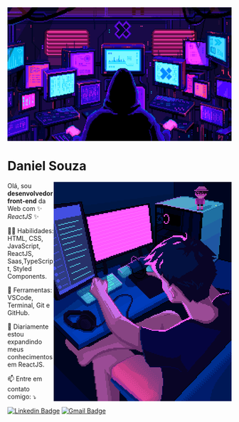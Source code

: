 <img alt="All rights reserved to Pixel Jeff (https://www.behance.net/pixeljeff)" src="https://github.com/DanielSouz4/assets/blob/829958684c7c7023b87244f60e38025de0cb7ebb/DanielSouz4/master.gif" align="center" width="1500px" height="300px"/>
  

# Daniel Souza

<img src="https://github.com/DanielSouz4/assets/blob/829958684c7c7023b87244f60e38025de0cb7ebb/DanielSouz4/stream.gif" min-width="400px" max-width="400px" width="400px" align="right" alt="notebook daniel">

Olá, sou **desenvolvedor front-end** da Web com ✨ _ReactJS_ ✨

👨‍💻 Habilidades: HTML, CSS, JavaScript, ReactJS, Saas,TypeScript, Styled Components.

🚀 Ferramentas: VSCode, Terminal, Git e GitHub.

🌱 Diariamente estou expandindo meus conhecimentos em ReactJS.

📫 Entre em contato comigo: ⤵️

<!--
[![Twitter Badge](https://img.shields.io/badge/-@dieegosf-6633cc?style=flat-square&labelColor=6633cc&logo=twitter&logoColor=white&link=https://twitter.com/dieegosf)](https://twitter.com/dieegosf) 
-->

[![Linkedin Badge](https://img.shields.io/badge/-Daniel%20Souza-6633cc?style=flat-square&logo=Linkedin&logoColor=white&link=https://www.linkedin.com/in/danielsouzadev/)](https://www.linkedin.com/in/danielsouzadev/) 
[![Gmail Badge](https://img.shields.io/badge/-danielsouza51764@gmail.com-6633cc?style=flat-square&logo=Gmail&logoColor=white&link=mailto:danielsouza51764@gmail.com)](mailto:danielsouza51764@gmail.com)

<!--
### Hi there 👋


**DanielSouz4/DanielSouz4** is a ✨ _special_ ✨ repository because its `README.md` (this file) appears on your GitHub profile.

Here are some ideas to get you started:

- 🔭 I’m currently working on ...
- 🌱 I’m currently learning ...
- 👯 I’m looking to collaborate on ...
- 🤔 I’m looking for help with ...
- 💬 Ask me about ...
- 📫 How to reach me: ...
- 😄 Pronouns: ...
- ⚡ Fun fact: ...
-->
